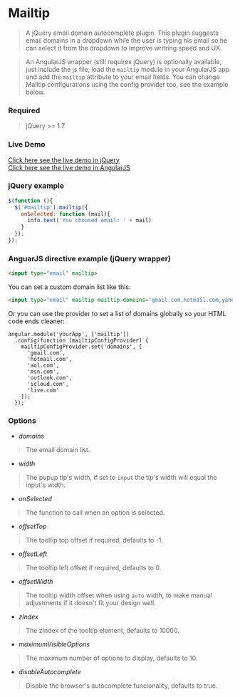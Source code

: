 # Mailtip

> A jQuery email domain autocomplete plugin. This plugin suggests email domains in a dropdown while the user is typing his email so he can select it from the dropdown to improve writring speed and UX.

> An AngularJS wrapper (still requires jQuery) is optionally available, just include the js file, load the `mailtip` module in your AngularJS app and add the `mailtip` attribute to your email fields. You can change Mailtip configurations using the config provider too, see the example below.

### Required
> jQuery >= 1.7


### Live Demo
[Click here see the live demo in jQuery](https://uniring.github.io/mailtip/mailtip.html)  
[Click here see the live demo in AngularJS](https://uniring.github.io/mailtip/mailtip-angular.html)

### jQuery example
```js
$(function (){
  $('#mailtip').mailtip({
    onSelected: function (mail){
      info.text('You choosed email: ' + mail)
    }
  });
});
```

### AnguarJS directive example (jQuery wrapper)
```html
<input type="email" mailtip>
```
You can set a custom domain list like this:
```html
<input type="email" mailtip mailtip-domains="gmail.com,hotmail.com,yahoo.com">
```
Or you can use the provider to set a list of domains globally so your HTML code ends cleaner:
```
angular.module('yourApp', ['mailtip'])
  .config(function (mailtipConfigProvider) {
    mailtipConfigProvider.set('domains', [
      'gmail.com',
      'hotmail.com',
      'aol.com',
      'msn.com',
      'outlook.com',
      'icloud.com',
      'live.com'
    ]);
  });
```

### Options
- *domains*
> The email domain list.

- *width*
> The pupup tip's width, if set to ```input``` the tip's width will equal the input's width.

- *onSelected*
> The function to call when an option is selected.

- *offsetTop*
> The tooltip top offset if required, defaults to -1.

- *offsetLeft*
> The tooltip left offset if required, defaults to 0.

- *offsetWidth*
> The tooltip width offset when using `auto` width, to make manual adjustments if it doesn't fit your design well.

- *zIndex*
> The zIndex of the tooltip element, defaults to 10000.

- *maximumVisibleOptions*
> The maximum number of options to display, defaults to 10.

- *disableAutocomplete*
> Disable the browser's autocomplete funcionality, defaults to true.
